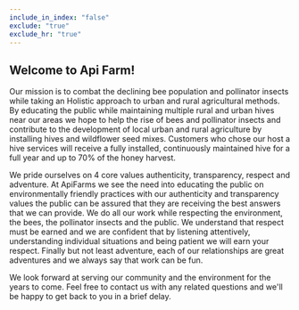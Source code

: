 ```yaml
---
include_in_index: "false"
exclude: "true" 
exclude_hr: "true"
---
```



## Welcome to Api Farm!

Our mission is to combat the declining bee population and pollinator insects while taking an Holistic approach to urban and rural agricultural methods. By educating the public while maintaining multiple rural and urban hives near our areas we hope to help the rise of bees and pollinator insects and contribute to the development of local urban and rural agriculture by installing hives and wildflower seed mixes.  Customers who chose our host a hive services will receive a fully installed, continuously maintained hive for a full year and up to 70% of the honey harvest.  


We pride ourselves on 4 core values authenticity, transparency, respect and adventure. At ApiFarms we see the need into educating the public on environmentally friendly practices with our authenticity and transparency values the public can be assured that they are receiving the best answers that we can provide. We do all our work while respecting the environment, the bees, the pollinator insects and the public. We understand that respect must be earned and we are confident that by listening attentively, understanding individual situations and being patient we will earn your respect. Finally but not least adventure, each of our relationships are great adventures and we always say that work can be fun. 


We look forward at serving our community and the environment for the years to come. Feel free to contact us with any related questions and we'll be happy to get back to you in a brief delay.       

